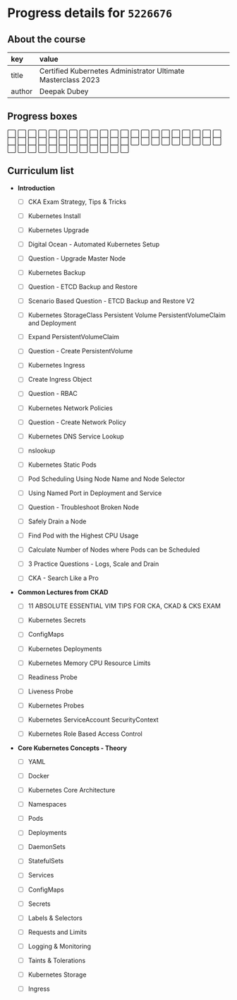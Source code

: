 # Progress details for `5226676`

## About the course

key | value
:-- | :--
title | Certified Kubernetes Administrator Ultimate Masterclass 2023
author | Deepak Dubey

## Progress boxes
:white_large_square: :white_large_square: :white_large_square: :white_large_square: :white_large_square: :white_large_square: :white_large_square: :white_large_square: :white_large_square: :white_large_square: :white_large_square: :white_large_square: :white_large_square: :white_large_square: :white_large_square: :white_large_square: :white_large_square: :white_large_square: :white_large_square: :white_large_square: :white_large_square: :white_large_square: :white_large_square: :white_large_square: :white_large_square: :white_large_square: :white_large_square: :white_large_square: :white_large_square: :white_large_square: :white_large_square: :white_large_square: :white_large_square: :white_large_square: :white_large_square: :white_large_square: :white_large_square: :white_large_square: :white_large_square: :white_large_square: :white_large_square: :white_large_square: :white_large_square: :white_large_square: :white_large_square: :white_large_square: :white_large_square: :white_large_square: :white_large_square: :white_large_square: :white_large_square: :white_large_square: :white_large_square: :white_large_square: 

## Curriculum list

* **Introduction**




  - [ ] CKA Exam Strategy, Tips &amp; Tricks


  - [ ] Kubernetes Install


  - [ ] Kubernetes Upgrade


  - [ ] Digital Ocean - Automated Kubernetes Setup


  - [ ] Question - Upgrade Master Node


  - [ ] Kubernetes Backup


  - [ ] Question - ETCD Backup and Restore


  - [ ] Scenario Based Question - ETCD Backup and Restore V2


  - [ ] Kubernetes StorageClass Persistent Volume PersistentVolumeClaim and Deployment


  - [ ] Expand PersistentVolumeClaim


  - [ ] Question - Create PersistentVolume


  - [ ] Kubernetes Ingress


  - [ ] Create Ingress Object


  - [ ] Question - RBAC


  - [ ] Kubernetes Network Policies


  - [ ] Question - Create Network Policy


  - [ ] Kubernetes DNS Service Lookup


  - [ ] nslookup


  - [ ] Kubernetes Static Pods


  - [ ] Pod Scheduling Using Node Name and Node Selector


  - [ ] Using Named Port in Deployment and Service


  - [ ] Question - Troubleshoot Broken Node


  - [ ] Safely Drain a Node


  - [ ] Find Pod with the Highest CPU Usage


  - [ ] Calculate Number of Nodes where Pods can be Scheduled


  - [ ] 3 Practice Questions - Logs, Scale and Drain


  - [ ] CKA - Search Like a Pro
* **Common Lectures from CKAD**




  - [ ] 11 ABSOLUTE ESSENTIAL VIM TIPS FOR CKA, CKAD &amp; CKS EXAM


  - [ ] Kubernetes Secrets


  - [ ] ConfigMaps


  - [ ] Kubernetes Deployments


  - [ ] Kubernetes Memory CPU Resource Limits


  - [ ] Readiness Probe


  - [ ] Liveness Probe


  - [ ] Kubernetes Probes


  - [ ] Kubernetes ServiceAccount SecurityContext


  - [ ] Kubernetes Role Based Access Control
* **Core Kubernetes Concepts - Theory**




  - [ ] YAML


  - [ ] Docker


  - [ ] Kubernetes Core Architecture


  - [ ] Namespaces


  - [ ] Pods


  - [ ] Deployments


  - [ ] DaemonSets


  - [ ] StatefulSets


  - [ ] Services


  - [ ] ConfigMaps


  - [ ] Secrets


  - [ ] Labels &amp; Selectors


  - [ ] Requests and Limits


  - [ ] Logging &amp; Monitoring


  - [ ] Taints &amp; Tolerations


  - [ ] Kubernetes Storage


  - [ ] Ingress
